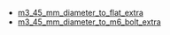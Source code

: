 * [m3_45_mm_diameter_to_flat_extra](m3_45_mm_diameter_to_flat_extra)
* [m3_45_mm_diameter_to_m6_bolt_extra](m3_45_mm_diameter_to_m6_bolt_extra)
